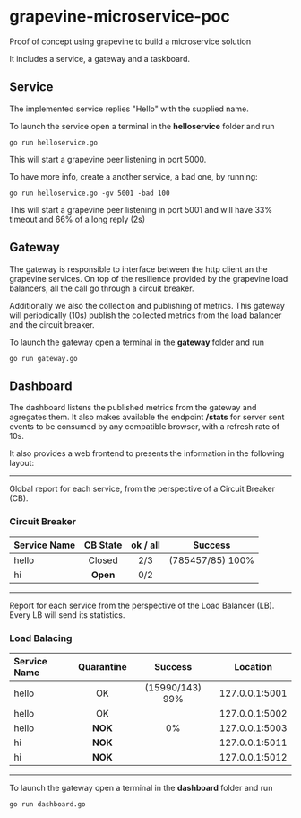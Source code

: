 # grapevine-microservice-poc
Proof of concept using grapevine to build a microservice solution

It includes a service, a gateway and a taskboard.

## Service
The implemented service replies "Hello" with the supplied name.

To launch the service open a terminal in the __helloservice__ folder and run
```
go run helloservice.go
```

This will start a grapevine peer listening in port 5000.

To have more info, create a another service, a bad one, by running:
```
go run helloservice.go -gv 5001 -bad 100
```
This will start a grapevine peer listening in port 5001 and will have 33% timeout
and 66% of a long reply (2s)

## Gateway
The gateway is responsible to interface between the http client an the grapevine services.
On top of the resilience provided by the grapevine load balancers, all the call go through a circuit breaker.

Additionally we also the collection and publishing of metrics.
This gateway will periodically (10s) publish the collected metrics from the load balancer and the circuit breaker.

To launch the gateway open a terminal in the __gateway__ folder and run
```
go run gateway.go
```

## Dashboard
The dashboard listens the published metrics from the gateway and agregates them.
It also makes available the endpoint **/stats** for server sent events to be consumed by any compatible browser,
with a refresh rate of 10s.

It also provides a web frontend to presents the information in the following layout:

---
Global report for each service, from the perspective of a Circuit Breaker (CB).

### Circuit Breaker

Service Name  | CB State  |  ok / all | Success
--------------|:---------:|:---------:|:-------------------:
hello         |  Closed   |    2/3    | (785457/85) 100%
hi            | **Open**  |    0/2    |


---

Report for each service from the perspective of the Load Balancer (LB).
Every LB will send its statistics.

### Load Balacing

Service Name  | Quarantine  |   Success           |   Location
:-------------|:-----------:|:-------------------:|----------------
hello         |   OK        |   (15990/143) 99%   | 127.0.0.1:5001
hello         |   OK        |                     | 127.0.0.1:5002
hello         |   **NOK**   |         0%          | 127.0.0.1:5003
hi            |   **NOK**   |                     | 127.0.0.1:5011
hi            |   **NOK**   |                     | 127.0.0.1:5012

---

To launch the gateway open a terminal in the __dashboard__ folder and run
```
go run dashboard.go
```
